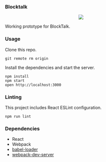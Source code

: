 ### Blocktalk 
<p align="center"><img src="https://user-images.githubusercontent.com/25350697/28793874-74e007b0-7602-11e7-8c64-cededd562826.gif"/></p>

Working prototype for BlockTalk.  



### Usage

Clone this repo. 

```
git remote rm origin
```

Install the dependencies and start the server.

```
npm install
npm start
open http://localhost:3000
```


### Linting

This project includes React ESLint configuration.

```
npm run lint
```

### Dependencies

* React
* Webpack
* [babel-loader](https://github.com/babel/babel-loader)
* [webpack-dev-server](https://github.com/webpack/webpack-dev-server)
